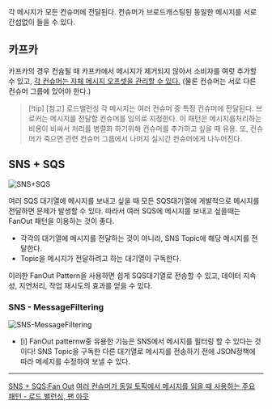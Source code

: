 각 메시지가 모든 컨슈머에 전달된다.
컨슈머가 브로드캐스팅된 동일한 메시지를 서로 간섭없이 들을 수 있다.

## 카프카

카프카의 경우 컨슘될 때 카프카에서 메시지가 제거되지 않아서 소비자를 여럿 추가할 수 있고, <u>각 컨슈머는 자체 메시지 오프셋을 관리할 수 있다.</u> (물론 컨슈머는 서로 다른 컨슈머 그룹에 있어야 한다.)

> [!tip] [참고] 로드밸런싱
> 각 메시지는 여러 컨슈머 중 특정 컨슈머에 전달된다.
>브로커는 메시지를 전달할 컨슈머를 임의로 지정한다.
>이 패턴은 메시지를처리하는 비용이 비싸서 처리를 병렬화 하기위해 컨슈머를 추가하고 싶을 때 유용.
>또, 컨슈머가 죽으면 관련 컨슈머 그룹에서 나머지 실시간 컨슈머에게 나누어진다.

## SNS + SQS

![SNS+SQS](https://blog.kakaocdn.net/dn/k90ph/btrAgpEPeOU/pwmNkBfU8GXajObyVR9xa1/img.png)

여러 SQS 대기열에 메시지를 보내고 싶을 때 모든 SQS대기열에 게뱔적으로 메시지를 전달하면 문제가 발생할 수 있다. 따라서 여러 SQS에 메시지를 보내고 싶을때는 FanOut 패턴을 이용하는 것이 좋다.

- 각각의 대기열에 메시지를 전달하는 것이 아니라, SNS Topic에 해당 메시지를 전달한다.
- Topic을 메시지가 전달하려고 하는 대기열이 구독한다.

이러한 FanOut Pattern을 사용하면 쉽게 SQS대기열로 전송할 수 있고, 데이터 지속성, 지연처리, 작업 재시도의 효과를 얻을 수 있다.

### SNS - MessageFiltering

![SNS-MessageFiltering](https://img1.daumcdn.net/thumb/R1280x0/?scode=mtistory2&fname=https%3A%2F%2Fblog.kakaocdn.net%2Fdn%2FUuN9H%2FbtrAdYOE0DC%2Fd5wZJxzWvaMwMy3SIFcN5K%2Fimg.png)

- [i] FanOut patternw중 유용한 기능은  SNS에서 메시지를 필터링 할 수 있다는 것이다!
	SNS Topic을 구독한 다른 대기열로 메시지를 전송하기 전에 JSON정책에 따라 메세지를 수정하여 보낼 수 있다.


---
[SNS + SQS:Fan Out](https://ssunw.tistory.com/entry/%EB%94%94%EC%BB%A4%ED%94%8C%EB%A7%81-%EC%95%A0%ED%94%8C%EB%A6%AC%EC%BC%80%EC%9D%B4%EC%85%98-SNS-SQS-Fan-Out)
[여러 컨슈머가 동일 토픽에서 메시지를 읽을 때 사용하는 주요 패턴 - 로드 밸런싱, 팬 아웃](https://knight76.tistory.com/entry/%EC%97%AC%EB%9F%AC-%EC%BB%A8%EC%8A%88%EB%A8%B8%EA%B0%80-%EB%8F%99%EC%9D%BC-%ED%86%A0%ED%94%BD%EC%97%90%EC%84%9C-%EB%A9%94%EC%8B%9C%EC%A7%80%EB%A5%BC-%EC%9D%BD%EC%9D%84-%EB%95%8C-%EC%82%AC%EC%9A%A9%ED%95%98%EB%8A%94-%EC%A3%BC%EC%9A%94-%ED%8C%A8%ED%84%B4-%EB%A1%9C%EB%93%9C-%EB%B0%B8%EB%9F%B0%EC%8B%B1-%ED%8C%AC-%EC%95%84%EC%9B%83)